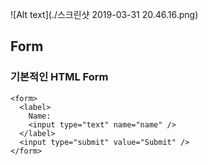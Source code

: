 ![Alt text](./스크린샷 2019-03-31 20.46.16.png)

## Form
### 기본적인 HTML Form
```
<form>
  <label>
    Name:
    <input type="text" name="name" />
  </label>
  <input type="submit" value="Submit" />
</form>
```
